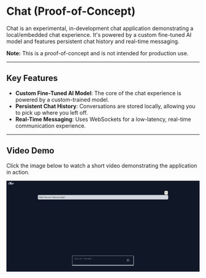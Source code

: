 # Chat (Proof-of-Concept)

Chat is an experimental, in-development chat application demonstrating a local/embedded chat experience. It's powered by a custom fine-tuned AI model and features persistent chat history and real-time messaging.

**Note:** This is a proof-of-concept and is not intended for production use.

***

## Key Features

* **Custom Fine-Tuned AI Model**: The core of the chat experience is powered by a custom-trained model.
* **Persistent Chat History**: Conversations are stored locally, allowing you to pick up where you left off.
* **Real-Time Messaging**: Uses WebSockets for a low-latency, real-time communication experience.

***

## Video Demo

Click the image below to watch a short video demonstrating the application in action.

[![Chat Application Demo](thumbnail.png)](poc.gif)